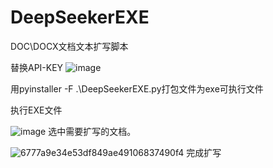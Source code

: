 # DeepSeekerEXE
DOC\DOCX文档文本扩写脚本

替换API-KEY
![image](https://github.com/user-attachments/assets/9a5dfc5e-e4c4-4c33-b8ce-d4edd829a5f9)

用pyinstaller -F .\DeepSeekerEXE.py打包文件为exe可执行文件

执行EXE文件

![image](https://github.com/user-attachments/assets/148bbbd0-1d96-4688-b6dd-dac12bd4b138)
选中需要扩写的文档。

![6777a9e34e53df849ae49106837490f4](https://github.com/user-attachments/assets/2378b7f9-3f2b-4500-b9c7-dcb65ef71073)
完成扩写
